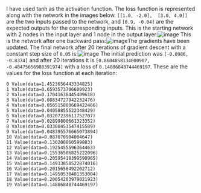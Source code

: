 I have used tanh as the activation function. The loss function is represented along with the network in the images below. ```[[1.0, -2.0], 
      [3.0, 4.0]]``` are the two inputs passed to the network, and ```[0.9, -0.04]``` are the expected outputs for the corresponding inputs.
This is the starting network with 2 nodes in the input layer and 1 node in the output layer:![image](https://github.com/sambhavKhanna/MLP/assets/125531539/ccad4b13-caf5-4e05-b426-18d6bb21b613)
This is the network after one backward pass:![image](https://github.com/sambhavKhanna/MLP/assets/125531539/a5b0c270-49de-4ae8-9736-76f5e8d8df07)The gradients have been updated.
The final network after 20 iterations of gradient descent with a constant step size of ```0.05``` is:![image](https://github.com/sambhavKhanna/MLP/assets/125531539/71ccd338-59da-49e6-903d-421d74cf835b)
The initial prediction was ```[-0.0986, -0.8374]``` and after 20 iterations it is ```[0.8604858134000907, -0.48475656988391974]``` with a loss of ```0.14886848744469197```. These are the values for the loss function at each iteration:
```
0 Value(data=1.4523656443334825)
1 Value(data=0.6593573706609923)
2 Value(data=0.17041638445409618)
3 Value(data=0.08834727942232476)
4 Value(data=0.056515880669422466)
5 Value(data=0.04058855522348429)
6 Value(data=0.03207239611752707)
7 Value(data=0.02899800661323352)
8 Value(data=0.03308453547415589)
9 Value(data=0.048395576665073894)
10 Value(data=0.087070904004647)
11 Value(data=0.130200860599883)
12 Value(data=0.1925455596364463)
13 Value(data=0.15536506825222096)
14 Value(data=0.20595418399590965)
15 Value(data=0.14933858522874016)
16 Value(data=0.2015656492202712)
17 Value(data=0.14950530401353004)
18 Value(data=0.20054203979021923)
19 Value(data=0.14886848744469197)
```    
